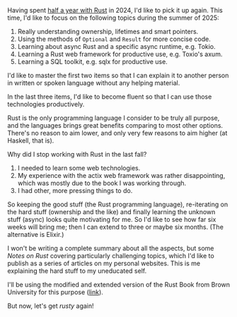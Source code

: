 Having spent [half a year with Rust](https://github.com/patrickbucher/learning-rust) in 2024, I'd like to pick it up again. This time, I'd like to focus on the following topics during the summer of 2025:

1. Really understanding ownership, lifetimes and smart pointers.
2. Using the methods of `Optional` and `Result` for more concise code.
3. Learning about async Rust and a specific async runtime, e.g. Tokio.
4. Learning a Rust web framework for productive use, e.g. Toxio's axum.
5. Learning a SQL toolkit, e.g. sqlx for productive use.

I'd like to master the first two items so that I can explain it to another person in written or spoken language without any helping material.

In the last three items, I'd like to become fluent so that I can use those technologies productively.

Rust is the only programming language I consider to be truly all purpose, and the languages brings great benefits comparing to most other options. There's no reason to aim lower, and only very few reasons to aim higher (at Haskell, that is).

Why did I stop working with Rust in the last fall?

1) I needed to learn some web technologies.
2) My experience with the actix web framework was rather disappointing, which was mostly due to the book I was working through.
3) I had other, more pressing things to do.

So keeping the good stuff (the Rust programming language), re-iterating on the hard stuff (ownership and the like) and finally learning the unknown stuff (async) looks quite motivating for me. So I'd like to see how far six weeks will bring me; then I can extend to three or maybe six months. (The alternative is Elixir.)

I won't be writing a complete summary about all the aspects, but some _Notes on Rust_ covering particularly challenging topics, which I'd like to publish as a series of articles on my personal websites. This is me explaining the hard stuff to my uneducated self.

I'll be using the modified and extended version of the Rust Book from Brown University for this purpose ([link](https://rust-book.cs.brown.edu/)).

But now, let's get _rusty_ again!


